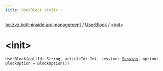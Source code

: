 ```yaml
---
title: UserBlock.<init> - 
---
```


[be.zvz.kotlininside.api.management](../index.html) / [UserBlock](index.html) / [&lt;init&gt;](./-init-.html)

# &lt;init&gt;

`UserBlock(gallId: String, articleId: Int, session: `[`Session`](../../be.zvz.kotlininside.session/-session/index.html)`, option: BlockOption = BlockOption())`